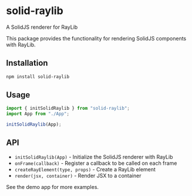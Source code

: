 # solid-raylib

A SolidJS renderer for RayLib

This package provides the functionality for rendering SolidJS components with RayLib.

## Installation

```bash
npm install solid-raylib
```

## Usage

```jsx
import { initSolidRaylib } from "solid-raylib";
import App from "./App";

initSolidRaylib(App);
```

## API

- `initSolidRaylib(App)` - Initialize the SolidJS renderer with RayLib
- `onFrame(callback)` - Register a callback to be called on each frame
- `createRayElement(type, props)` - Create a RayLib element
- `render(jsx, container)` - Render JSX to a container

See the demo app for more examples.
